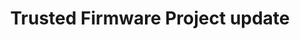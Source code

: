 ---
categories:
- bkk19
description: '> Hosted by the Board chairs for the Trusted Firmware community project,
  this will be an update of development progress for Trusted Firmware M and Trusted
  Firmware A'
future_image:
  featured: 'true'
  path: /assets/images/featured-images/bkk19/BKK19-216.png
session_attendee_num: '5'
session_id: BKK19-216
session_room: Session Room 3 (Lotus 10)
session_slot:
  end_time: '2019-04-02 12:50:00'
  start_time: '2019-04-02 12:00:00'
session_speakers:
- speaker_bio: '> N/A'
  speaker_company: Linaro
  speaker_image: /assets/images/speakers/bkk19/david-zinman.jpg
  speaker_location: ''
  speaker_name: David Zinman
  speaker_position: Senior Program Manager
  speaker_username: david.zinman
- speaker_bio: '> Chariman of the Board for the Trusted Firmware project.<br />Snr
    Software Technology Manager responsible for Linux Kernel & KVM and Open Source
    Firmware (Trusted Firmware, UEFI, SCP).'
  speaker_company: Arm
  speaker_image: /assets/images/speakers/bkk19/matteo-carlini.jpg
  speaker_location: ''
  speaker_name: Matteo Carlini
  speaker_position: Senior Software Technology Manager
  speaker_username: matteo.carlini
session_track: Open Source Development
tag: session
tags:
- Open Source Development
- Linux Kernel
- Networking
title: Trusted Firmware Project update
---
